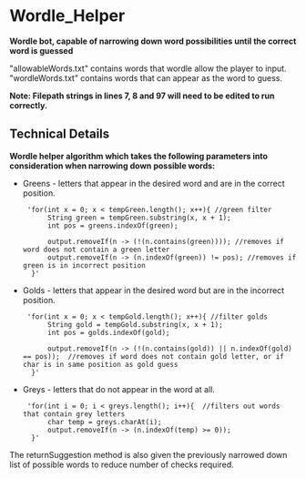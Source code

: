 # Wordle_Helper
**Wordle bot, capable of narrowing down word possibilities until the correct word is guessed**

"allowableWords.txt" contains words that wordle allow the player to input.  
"wordleWords.txt" contains words that can appear as the word to guess.

**Note: Filepath strings in lines 7, 8 and 97 will need to be edited to run correctly.**

##  Technical Details
**Wordle helper algorithm which takes the following parameters into consideration when narrowing down possible words:**
- Greens - letters that appear in the desired word and are in the correct position.
  
       'for(int x = 0; x < tempGreen.length(); x++){ //green filter
            String green = tempGreen.substring(x, x + 1);
            int pos = greens.indexOf(green);

            output.removeIf(n -> (!(n.contains(green)))); //removes if word does not contain a green letter
            output.removeIf(n -> (n.indexOf(green)) != pos); //removes if green is in incorrect position
        }'  


- Golds - letters that appear in the desired word but are in the incorrect position.


       'for(int x = 0; x < tempGold.length(); x++){ //filter golds
            String gold = tempGold.substring(x, x + 1);
            int pos = golds.indexOf(gold);

            output.removeIf(n -> (!(n.contains(gold)) || n.indexOf(gold) == pos));  //removes if word does not contain gold letter, or if char is in same position as gold guess
        }'  
 
- Greys - letters that do not appear in the word at all.


       'for(int i = 0; i < greys.length(); i++){  //filters out words that contain grey letters
            char temp = greys.charAt(i);
            output.removeIf(n -> (n.indexOf(temp) >= 0));
        }'  

The returnSuggestion method is also given the previously narrowed down list of possible words to reduce number of checks required.

